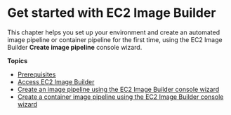 # Get started with EC2 Image Builder<a name="getting-started-image-builder"></a>

This chapter helps you set up your environment and create an automated image pipeline or container pipeline for the first time, using the EC2 Image Builder **Create image pipeline** console wizard\.

**Topics**
+ [Prerequisites](image-builder-setting-up.md)
+ [Access EC2 Image Builder](image-builder-accessing-prereq.md)
+ [Create an image pipeline using the EC2 Image Builder console wizard](start-build-image-pipeline.md)
+ [Create a container image pipeline using the EC2 Image Builder console wizard](start-build-container-pipeline.md)